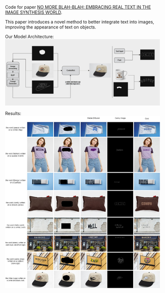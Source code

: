 Code for paper [NO MORE BLAH-BLAH: EMBRACING REAL TEXT IN THE IMAGE SYNTHESIS WORLD](https://openreview.net/pdf?id=qjrvRK24S0).

This paper introduces a novel method to better integrate text into images, improving the appearance of text on objects.

Our Model Architecture: 
![](images/1_model.jpg)

Results: 
![](images/2_main.jpg)

